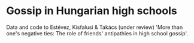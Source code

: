 # Gossip in Hungarian high schools

Data and code to Estévez, Kisfalusi & Takács (under review) 'More than one's negative ties: The role of friends' antipathies in high school gossip'. 
